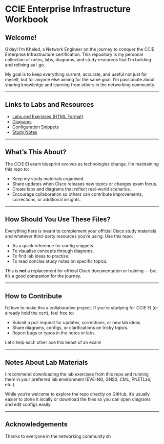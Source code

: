 # CCIE Enterprise Infrastructure Workbook

## Welcome!

G’day! I’m Khaled, a Network Engineer on the journey to conquer the CCIE Enterprise Infrastructure certification. This repository is my personal collection of notes, labs, diagrams, and study resources that I’m building and refining as I go.

My goal is to keep everything current, accurate, and useful not just for myself, but for anyone else aiming for the same goal. I’m passionate about sharing knowledge and learning from others in the networking community.

---

## Links to Labs and Resources

- [Labs and Exercises (HTML Format)](labs/index.html)
- [Diagrams](diagrams/)
- [Configuration Snippets](configs/)
- [Study Notes](notes/)

---

## What’s This About?

The CCIE EI exam blueprint evolves as technologies change. I’m maintaining this repo to:

- Keep my study materials organised.
- Share updates when Cisco releases new topics or changes exam focus.
- Create labs and diagrams that reflect real-world scenarios.
- Encourage collaboration so others can contribute improvements, corrections, or additional insights.

---

## How Should You Use These Files?

Everything here is meant to complement your official Cisco study materials and whatever third-party resources you’re using. Use this repo:

- As a quick reference for config snippets.
- To visualise concepts through diagrams.
- To find lab ideas to practise.
- To read concise study notes on specific topics.

This is **not** a replacement for official Cisco documentation or training — but it’s a good companion for the journey.

---

## How to Contribute

I’d love to make this a collaborative project. If you’re studying for CCIE EI (or already hold the cert), feel free to:

- Submit a pull request for updates, corrections, or new lab ideas.
- Share diagrams, configs, or clarifications on tricky topics.
- Report bugs or typos in the notes or labs.

Let’s help each other ace this beast of an exam!

---

## Notes About Lab Materials

I recommend downloading the lab exercises from this repo and running them in your preferred lab environment (EVE-NG, GNS3, CML, PNETLab, etc.).

While you’re welcome to explore the repo directly on GitHub, it’s usually easier to clone it locally or download the files so you can open diagrams and edit configs easily.

---

## Acknowledgements

Thanks to everyone in the networking community sh
